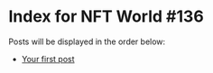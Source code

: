 # Index for NFT World #136
Posts will be displayed in the order below:

- [Your first post](./001-first.md)

